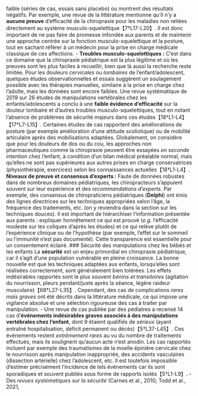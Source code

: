 faible (séries de cas, essais sans placebo) ou montrent des résultats négatifs. Par exemple, une revue de la littérature mentionne qu’il n’y a **aucune preuve** d’efficacité de la chiropraxie pour les maladies non reliées directement au système musculo-squelettique【7†L17-L20】. Il est donc important de ne pas faire de promesse infondée aux parents et de maintenir une approche centrée sur la fonction musculo-squelettique et la posture, tout en sachant référer à un médecin pour la prise en charge médicale classique de ces affections. - **Troubles musculo-squelettiques :** C’est dans ce domaine que la chiropraxie pédiatrique est la plus légitime et où les preuves sont les plus faciles à recueillir, bien que là aussi la recherche reste limitée. Pour les douleurs *cervicales* ou *lombaires* de l’enfant/adolescent, quelques études observationnelles et essais suggèrent un soulagement possible avec les thérapies manuelles, similaire à la prise en charge chez l’adulte, mais les données sont encore faibles. Une revue systématique de 2019 sur 26 études de manipulations vertébrales chez les enfants/adolescents a conclu à une **faible évidence d’efficacité** sur la douleur lombaire et d’autres troubles musculo-squelettiques, tout en notant l’absence de problèmes de sécurité majeurs dans ces études【18†L1-L4】【17†L7-L15】. Certaines études de cas rapportent des améliorations de posture (par exemple amélioration d’une attitude scoliotique) ou de mobilité articulaire après des mobilisations adaptées. Globalement, on considère que pour les douleurs de dos ou du cou, les approches non pharmaceutiques comme la chiropraxie peuvent être essayées *en seconde intention* chez l’enfant, à condition d’un bilan médical préalable normal, mais qu’elles ne sont pas supérieures aux autres prises en charge conservatrices (physiothérapie, exercices) selon les connaissances actuelles【18†L1-L4】. **Niveaux de preuve et consensus d’experts :** Faute de données robustes dans de nombreux domaines pédiatriques, les chiropracteurs s’appuient souvent sur leur expérience et des *recommandations d’experts*. Par exemple, des consensus de chiropraticiens pédiatriques (**Delphi**) ont émis des lignes directrices sur les techniques appropriées selon l’âge, la fréquence des traitements, etc. (on y reviendra dans la section sur les techniques douces). Il est important de hiérarchiser l’information présentée aux parents : expliquer honnêtement ce qui est prouvé (*e.g.* l’efficacité modeste sur les coliques d’après les études) et ce qui relève plutôt de l’expérience clinique ou de l’hypothèse (par exemple, l’effet sur le sommeil ou l’immunité n’est pas documenté). Cette transparence est essentielle pour un consentement éclairé. ### Sécurité des manipulations chez les bébés et les enfants La **sécurité** est un enjeu primordial en chiropraxie pédiatrique, car il s’agit d’une population vulnérable en pleine croissance. La bonne nouvelle est que les techniques adaptées aux enfants, lorsqu’elles sont réalisées correctement, sont généralement bien tolérées. Les effets indésirables rapportés sont le plus souvent *bénins et transitoires* (agitation du nourrisson, pleurs pendant/juste après la séance, légère raideur musculaire)【68†L27-L35】. Cependant, des cas de complications *rares mais graves* ont été décrits dans la littérature médicale, ce qui impose une vigilance absolue et une sélection rigoureuse des cas à traiter par manipulation. - Une revue de cas publiée par des pédiatres a recensé 14 cas d’**événements indésirables graves associés à des manipulations vertébrales chez l’enfant**, dont 9 étaient qualifiés de *sérieux* (ayant entraîné hospitalisation, déficit permanent ou décès)【5†L37-L45】. Ces événements restent *extrêmement rares* au vu du nombre de traitements effectués, mais ils soulignent qu’aucun acte n’est anodin. Les cas rapportés incluent par exemple des traumatismes de la moelle épinière cervicale chez le nourrisson après manipulation inappropriée, des accidents vasculaires (dissection artérielle) chez l’adolescent, etc. Il est toutefois impossible d’estimer précisément l’incidence de tels événements car ils sont sporadiques et souvent publiés sous forme de rapports isolés【5†L1-L9】. - Des *revues systématiques sur la sécurité* (Carnes et al., 2010; Todd et al., 2021,